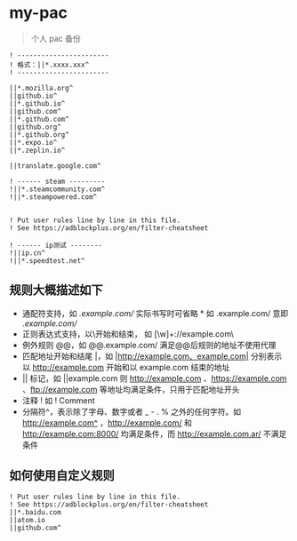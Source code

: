 # my-pac

> 个人 pac 备份

```
! -----------------------
! 格式：||*.xxxx.xxx^
! -----------------------

||*.mozilla.org^
||github.io^
||*.github.io^
||github.com^
||*.github.com^
||github.org^
||*.github.org^
||*.expo.io^
||*.zeplin.io^

||translate.google.com^

! ------ steam ---------
!||*.steamcommunity.com^
!||*.steampowered.com^


! Put user rules line by line in this file.
! See https://adblockplus.org/en/filter-cheatsheet

! ------ ip测试 --------
!||ip.cn^
!||*.speedtest.net^
```


## 规则大概描述如下

- 通配符支持，如 *.example.com/* 实际书写时可省略 * 如 .example.com/ 意即 *.example.com/*
- 正则表达式支持，以\开始和结束， 如 [\w]+://example.com\
- 例外规则 @@，如 @@.example.com/ 满足@@后规则的地址不使用代理
- 匹配地址开始和结尾 |，如 |http://example.com、example.com| 分别表示以 http://example.com 开始和以 example.com 结束的地址
- || 标记，如 ||example.com 则 http://example.com 、https://example.com 、ftp://example.com 等地址均满足条件，只用于匹配地址开头
- 注释 ! 如 ! Comment
- 分隔符^，表示除了字母、数字或者 _ - . % 之外的任何字符。如 http://example.com^ ，http://example.com/ 和 http://example.com:8000/ 均满足条件，而 http://example.com.ar/ 不满足条件

## 如何使用自定义规则

```
! Put user rules line by line in this file.
! See https://adblockplus.org/en/filter-cheatsheet
||*.baidu.com
||atom.io
||github.com^
```
